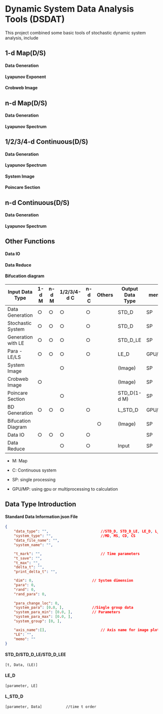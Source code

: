# Dynamic System Data Analysis Tools (DSDAT)

This project combined some basic tools of stochastic dynamic system analysis, include 

## 1-d Map(D/S)

#### Data Generation

#### Lyapunov Exponent

#### Crobweb Image

## n-d Map(D/S)

#### Data Generation

#### Lyapunov Spectrum

## 1/2/3/4-d Continuous(D/S)

#### Data Generation

#### Lyapunov Spectrum

#### System Image

#### Poincare Section

## n-d Continuous(D/S)

#### Data Generation

#### Lyapunov Spectrum

## Other Functions

#### Data IO

#### Data Reduce

#### Bifucation diagram


Input Data Type     | 1-d M | n-d M | 1/2/3/4-d C | n-d C | Others | Output Data Type| memo 
---                 | ---   | ---   | ---         | ---   | ---    | --- | ---
Data Generation     | ○     | ○     | ○           | ○     |        | STD_D| SP
Stochastic System   | ○     | ○     | ○           | ○     |        | STD_D| SP
Generation with LE  | ○     | ○     | ○           | ○     |        | STD_D_LE| SP
Para - LE/LS        | ○     | ○     | ○           | ○     |        | LE_D| GPU/MP
System Image        |       |       | ○           |       |        | (Image)| SP
Crobweb Image       | ○     |       |             |       |        | (Image)| SP
Poincare Section    |       |       | ○           |       |        | STD_D(1-d M)| SP
BD Generation       | ○     | ○     | ○           | ○     |        | L_STD_D| GPU/MP
Bifucation Diagram  |       |       |             |       | ○      | (Image)| SP
Data IO             | ○     | ○     | ○           | ○     |        | | SP
Data Reduce         |       |       | ○           | ○     |        | Input| SP

* M: Map

* C: Continuous system

* SP: single processing

* GPU/MP: using gpu or multiprocessing to calculation


## Data Type Introduction

#### Standard Data Information json File
``` json
{
    "data_type": "",                        //STD_D, STD_D_LE, LE_D, L_STD_D
    "system_type": "",                      //MD, MS, CD, CS
    "data_file_name": "",
    "system_name": "",

    "t_mark": "",                           // Time parameters
    "t_save": "",
    "t_max": "",
    "delta_t": "",
    "print_delta_t": "",

    "dim": 0,                           // System dimension
    "para": 0,
    "rand": 0,
    "rand_para": 0,
    
    "para_change_loc": 0,
    "system_para": [0.0, ],             //Single group data     
    "system_para_min": [0.0, ],         // Parameters
    "system_para_max": [0.0, ],
    "system_group": [0, ],

    "axis_name":[],                         // Axis name for image plot
    "LE": "",
    "memo": ""
}
```


#### STD_D/STD_D_LE/STD_D_LEE
```
[t, Data, (LE)]
```

#### LE_D
``` 
[parameter, LE]
```


#### L_STD_D
``` 
[parameter, Data]           //time t order
```